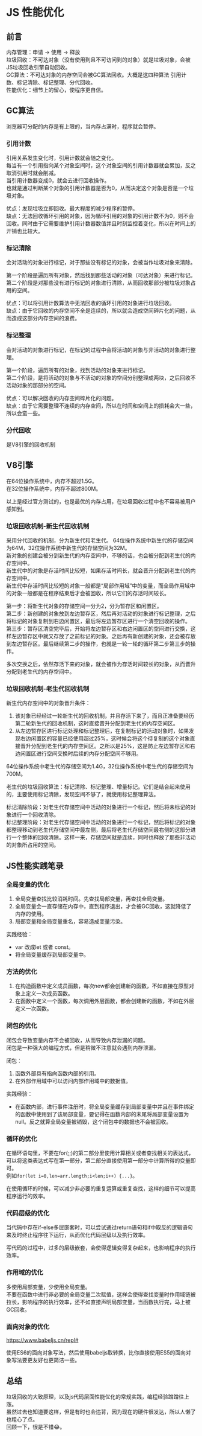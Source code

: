 # JS 性能优化

## 前言

内存管理：申请 -> 使用 -> 释放   
垃圾回收：不可达对象（没有使用到且不可访问到的对象）就是垃圾对象，会被JS垃圾回收引擎自动回收。  
GC算法：不可达对象的内存空间会被GC算法回收。大概是这四种算法 引用计数、标记清除、标记整理、分代回收。   
性能优化：细节上的留心，使程序更自信。

## GC算法

浏览器可分配的内存是有上限的，当内存占满时，程序就会暂停。

### 引用计数

引用关系发生变化时，引用计数就会随之变化。  
每当有一个引用指向某个对象空间时，这个对象空间的引用计数器就会累加，反之取消引用时就会削减。  
当引用计数器变成0，就会去进行回收操作。  
也就是通过判断某个对象的引用计数器是否为0，从而决定这个对象是否是一个垃圾对象。  

优点：发现垃圾立即回收。最大程度的减少程序的暂停。  
缺点：无法回收循环引用的对象，因为循环引用的对象的引用计数不为0，则不会回收。同时由于它需要维护引用计数器数值并且时刻监控着变化，所以在时间上的开销也比较大。

### 标记清除

会对活动的对象进行标记，对于那些没有标记的对象，会被当作垃圾对象来清除。  

第一个阶段是遍历所有对象，然后找到那些活动的对象（可达对象）来进行标记。  
第二个阶段是对那些没有进行标记的对象进行清除，从而回收那部分被垃圾对象占用的空间。  

优点：可以将引用计数算法中无法回收的循环引用的对象进行垃圾回收。  
缺点：由于它回收的内存空间不全是连续的，所以就会造成空间碎片化的问题，从而造成这部分内存空间的浪费。  

### 标记整理

会对活动的对象进行标记，在标记的过程中会将活动的对象与非活动的对象进行整理。  

第一个阶段，遍历所有的对象，找到活动的对象来进行标记。  
第二个阶段，是将活动的对象与不活动的对象的空间分别整理成两块，之后回收不活动对象的那部分的空间。  

优点：可以解决回收的内存空间碎片化的问题。  
缺点：由于它需要整理不连续的内存空间，所以在时间和空间上的损耗会大一些，所以会蛮一些。


### 分代回收

是V8引擎的回收机制


## V8引擎

在64位操作系统中，内存不超过1.5G。  
在32位操作系统中，内存不超过800M。  

以上是经过官方测试的，也是最优的内存占用，在垃圾回收过程中也不容易被用户感知到。  

### 垃圾回收机制-新生代回收机制

采用分代回收的机制，分为新生代和老生代。
64位操作系统中新生代的存储空间为64M，32位操作系统中新生代的存储空间为32M。      
新对象的创建会被分到新生代的内存空间中，不够的话，也会被分配到老生代的内存空间中。   
新生代中的对象是存活时间比较短，如果存活时间长，就会晋升分配到老生代的内存空间中。  
新生代中存活时间比较短的对象一般都是“局部作用域”中的变量，而全局作用域中的对象一般都是在程序结束后才会被回收，所以它们的存活时间较长。  

第一步：将新生代对象的存储空间一分为2，分为暂存区和闲置区。   
第二步：新创建的对象放到左边暂存区，然后再对活动的对象进行标记整理，之后将标记的对象复制到右边闲置区，最后将左边暂存区进行一个清空回收的操作。  
第三步：暂存区清空完毕后，开始将左边暂存区和右边闲置区的空间进行交换，这样左边暂存区中就又存放了之前标记的对象。之后再有新创建的对象，还会被存放到左边暂存区。最后继续第二步的操作，也就是一轮一轮的循环第二步第三步的操作。  

多次交换之后，依然存活下来的对象，就会被作为存活时间较长的对象，从而晋升分配到老生代的内存空间中。  

### 垃圾回收机制-老生代回收机制

新生代内存空间中的对象晋升条件：  
1. 该对象已经经过一轮新生代的回收机制，并且存活下来了，而且正准备要经历第二轮新生代的回收机制，这时直接晋升分配到老生代的内存空间区。  
2. 从左边暂存区进行标记处理和标记整理后，在复制标记的活动对象时，如果发现右边闲置区的容量已经使用超过25%，这时候会将这个待复制的这个对象直接晋升分配到老生代的内存空间区。之所以是25%，这是防止左边暂存区和右边闲置区进行空间交换时后续的内存分配空间不够用。  

64位操作系统中老生代的存储空间为1.4G，32位操作系统中老生代的存储空间为700M。  

老生代的垃圾回收算法：标记清除、标记整理、增量标记。它们是结合起来使用的，主要使用标记清除，发现空间不够了，就使用标记整理算法。  

标记清除阶段：对老生代存储空间中活动的对象进行一个标记，然后将未标记的对象进行一个回收清除。   
标记整理阶段：对老生代存储空间中活动的对象进行一个标记，然后将标记的对象都整理移动到老生代存储空间中最左侧，最后将老生代存储空间最右侧的这部分进行一个整体的回收清除。这样一来，存储空间就是连续，同时也释放了那些非活动的对象所占用的空间。   


## JS性能实践笔录

### 全局变量的优化

1. 全局变量查找比较消耗时间。先查找局部变量，再查找全局变量。
2. 全局变量会一直存储在内存中，直到程序退出，才会被GC回收，这就降低了内存的使用。
3. 局部变量和全局变量重名，容易造成变量污染。

实践经验：  
- var 改成let 或者 const。
- 将全局变量缓存到局部变量中。

### 方法的优化

1. 在构造函数中定义成员函数，每次new都会创建新的函数，不如直接在原型对象上定义一次成员函数。  
2. 在函数中定义一个函数，每次调用外层函数，都会创建新的函数，不如在外层定义一次函数。   

### 闭包的优化

闭包会导致变量内存不会被回收，从而导致内存泄漏的问题。  
闭包是一种强大的编程方式，但是稍微不注意就会遇到内存泄漏。  

闭包：  
1. 函数外部具有指向函数内部的引用。  
2. 在外部作用域中可以访问内部作用域中的数据值。  

实践经验：  
- 在函数内部，进行事件注册时，将全局变量缓存到局部变量中并且在事件绑定的函数中使用到了该局部变量，要记得在函数内部的末尾将局部变量设置为null。反之就算全局变量被销毁，这个闭包中的数据也不会被回收。

### 循环的优化

在循环语句里，不要在for(;;)的第二部分里使用计算相关或者查找相关的表达式，可以将这类表达式写在第一部分，第二部分直接使用第一部分中计算所得的变量即可。  
例如`for(let i=0,len=arr.length;i<len;i++) {...}`。  

在使用循环的时候，可以减少非必要的重复运算或重复查找，这样的细节可以提高程序运行的效率。  

### 代码层级的优化

当代码中存在if-else多层嵌套时，可以尝试通过return语句和if中取反的逻辑语句来及时终止程序往下运行，从而优化代码层级以及执行效率。  

写代码的过程中，过多的层级嵌套，会使得逻辑变得复杂起来，也影响程序的执行效率。  

### 作用域的优化

多使用局部变量，少使用全局变量。  
不要在函数中进行非必要的全局变量二次赋值，这样会使得查找变量时作用域链被拉长，影响程序的执行效率，还不如直接声明局部变量，当函数执行完，马上被GC回收。  

### 面向对象的优化

https://www.babeljs.cn/repl#

使用ES6的面向对象写法，然后使用babeljs取转换，比你直接使用ES5的面向对象写法要更友好也更简洁一些。

## 总结

垃圾回收的大致原理，以及js代码层面性能优化的常规实践，编程经验蹭蹭往上涨。  
虽然过去也知道要这样，但是有时也会违背，因为现在的硬件很发达，所以人懒了也粗心了点。  
回顾一下，很是不错😂。






